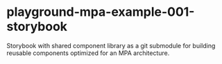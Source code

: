 # playground-mpa-example-001-storybook
Storybook with shared component library as a git submodule for building reusable components optimized for an MPA architecture.
